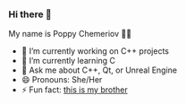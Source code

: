 ### Hi there 👋

My name is Poppy Chemeriov 👋🏻

- 🔭 I’m currently working on C++ projects
- 🌱 I’m currently learning C
- 💬 Ask me about C++, Qt, or Unreal Engine 
- 😄 Pronouns: She/Her
- ⚡ Fun fact: [this is my brother](https://github.com/LukeChemeriov)
